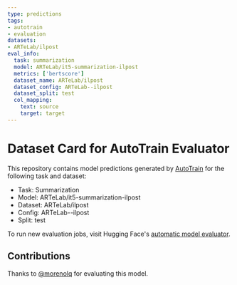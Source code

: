 ```yaml
---
type: predictions
tags:
- autotrain
- evaluation
datasets:
- ARTeLab/ilpost
eval_info:
  task: summarization
  model: ARTeLab/it5-summarization-ilpost
  metrics: ['bertscore']
  dataset_name: ARTeLab/ilpost
  dataset_config: ARTeLab--ilpost
  dataset_split: test
  col_mapping:
    text: source
    target: target
---
```

# Dataset Card for AutoTrain Evaluator

This repository contains model predictions generated by [AutoTrain](https://huggingface.co/autotrain) for the following task and dataset:

* Task: Summarization
* Model: ARTeLab/it5-summarization-ilpost
* Dataset: ARTeLab/ilpost
* Config: ARTeLab--ilpost
* Split: test

To run new evaluation jobs, visit Hugging Face's [automatic model evaluator](https://huggingface.co/spaces/autoevaluate/model-evaluator).

## Contributions

Thanks to [@morenolq](https://huggingface.co/morenolq) for evaluating this model.